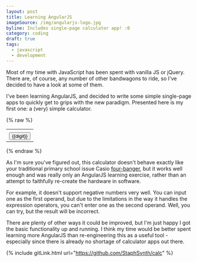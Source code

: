 ```yaml
---
layout: post
title: Learning AngularJS
imageSource: /img/angularjs-logo.jpg
byline: Includes single-page calculator app! :0
category: coding
draft: true
tags:
  - javascript
  - development
---
```


Most of my time with JavaScript has been spent with vanilla JS or jQuery. There are, of course, any number of other bandwagons to ride, so I've decided to have a look at some of them.

I've been learning AngularJS, and decided to write some simple single-page apps to quickly get to grips with the new paradigm. Presented here is my first one: a (very) simple calculator.

<script type="text/javascript" src="https://ajax.googleapis.com/ajax/libs/angularjs/1.2.32/angular.min.js"></script>
<script type="text/javascript" src="{{site.url}}/js/calc.js"></script>
<link type="text/css" rel="stylesheet" href="{{site.url}}/css/calc.css">
{% raw %}
<div class="calc" ng-app="calc-app">
  <div ng-controller="calc-controller">
    <table class="calcTable">
      <tbody>
        <tr><td colspan="4" align="right" class="display" ng-bind="theDisplay()"></td></tr>
        <tr ng-repeat="row in buttons"><td ng-repeat="digit in row"><button class="calcButton" ng-click="push(digit)">{{digit}}</button></td></tr>
      </tbody>
    </table>
  </div>
</div>
{% endraw %}

As I'm sure you've figured out, this calculator doesn't behave exactly like your traditional primary school issue Casio [four-banger](http://www.urbandictionary.com/define.php?term=Four+Banger&defid=1918795), but it works well enough and was really only an AngularJS learning exercise, rather than an attempt to faithfully re-create the hardware in software.

For example, it doesn't support negative numbers very well. You can input one as the first operand, but due to the limitations in the way it handles the expression operators, you can't enter one as the second operand. Well, you can try, but the result will be incorrect.

There are plenty of other ways it could be improved, but I'm just happy I got the basic functionality up and running. I think my time would be better spent learning more AngularJS than re-engineering this as a useful tool - especially since there is already no shortage of calculator apps out there.

{% include gitLink.html url="https://github.com/StaphSynth/calc" %}
